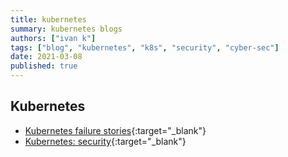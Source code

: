 ```yaml
---
title: kubernetes
summary: kubernetes blogs
authors: ["ivan k"]
tags: ["blog", "kubernetes", "k8s", "security", "cyber-sec"]
date: 2021-03-08
published: true
---
```


## Kubernetes

- [Kubernetes failure stories](https://k8s.af){:target="_blank"}
- [Kubernetes: security](https://github.com/ik-kubernetes/k8s-sec){:target="_blank"}
